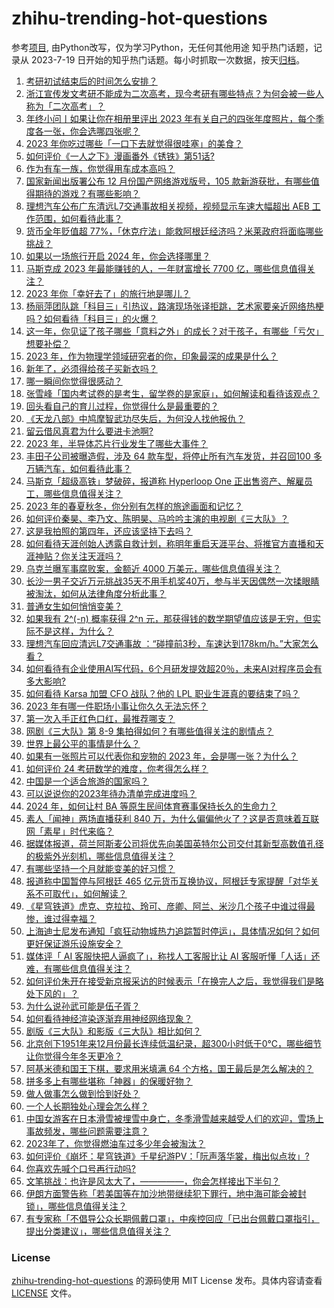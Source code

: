 # zhihu-trending-hot-questions
参考[项目](https://github.com/justjavac/zhihu-trending-hot-questions), 由Python改写，仅为学习Python，无任何其他用途
知乎热门话题，记录从 2023-7-19
日开始的知乎热门话题。每小时抓取一次数据，按天[归档](./data)。
<!-- BEGIN -->
<!-- 最后更新时间 2023-12-25 03:18:29.670328 -->
1. [考研初试结束后的时间怎么安排？](https://www.zhihu.com/question/630072743)
1. [浙江宣传发文考研不能成为二次高考，现今考研有哪些特点？为何会被一些人称为「二次高考」？](https://www.zhihu.com/question/636424307)
1. [年终小问丨如果让你在相册里评出 2023 年有关自己的四张年度照片，每个季度各一张，你会选哪四张呢？](https://www.zhihu.com/question/631689980)
1. [2023 年你吃过哪些「一口下去就觉得很哇塞」的美食？](https://www.zhihu.com/question/632156160)
1. [如何评价《一人之下》漫画番外《锈铁》第51话?](https://www.zhihu.com/question/636383591)
1. [作为有车一族，你觉得用车成本高吗？](https://www.zhihu.com/question/636075790)
1. [国家新闻出版署公布 12 月份国产网络游戏版号，105 款新游获批，有哪些值得期待的游戏？有哪些影响？](https://www.zhihu.com/question/636468669)
1. [理想汽车公布广东清远L7交通事故相关视频，视频显示车速大幅超出 AEB 工作范围，如何看待此事？](https://www.zhihu.com/question/636438075)
1. [货币全年贬值超  77%，「休克疗法」能救阿根廷经济吗？米莱政府将面临哪些挑战？](https://www.zhihu.com/question/636430806)
1. [如果以一场旅行开启 2024 年，你会选择哪里？](https://www.zhihu.com/question/634641678)
1. [马斯克成 2023 年最能赚钱的人，一年财富增长 7700  亿，哪些信息值得关注？](https://www.zhihu.com/question/636408557)
1. [2023 年你「幸好去了」的旅行地是哪儿？](https://www.zhihu.com/question/634626827)
1. [杨丽萍团队跳「科目三」引热议，路演现场张译拒跳，艺术家要亲近网络热梗吗？如何看待「科目三」的火爆？](https://www.zhihu.com/question/636192435)
1. [这一年，你见证了孩子哪些「意料之外」的成长？对于孩子，有哪些「亏欠」想要补偿？](https://www.zhihu.com/question/632310610)
1. [2023 年，作为物理学领域研究者的你，印象最深的成果是什么？](https://www.zhihu.com/question/632611369)
1. [新年了，必须得给孩子买新衣吗？](https://www.zhihu.com/question/634950600)
1. [哪一瞬间你觉得很感动？](https://www.zhihu.com/question/66356907)
1. [张雪峰「国内考试卷的是考生，留学卷的是家庭」，如何解读和看待该观点？](https://www.zhihu.com/question/634647576)
1. [回头看自己的育儿过程，你觉得什么是最重要的？](https://www.zhihu.com/question/635688120)
1. [《天龙八部》中鸠摩智武功尽失后，为何没人找他报仇？](https://www.zhihu.com/question/499360990)
1. [留云借风真君为什么要进卡池啊?](https://www.zhihu.com/question/635870419)
1. [2023 年，半导体芯片行业发生了哪些大事件？](https://www.zhihu.com/question/632610986)
1. [丰田子公司被曝造假，涉及 64 款车型，将停止所有汽车发货，并召回100 多万辆汽车，如何看待此事？](https://www.zhihu.com/question/636140553)
1. [马斯克「超级高铁」梦破碎，报道称 Hyperloop One 正出售资产、解雇员工，哪些信息值得关注？](https://www.zhihu.com/question/636343940)
1. [2023 年的春夏秋冬，你分别有怎样的旅途画面和记忆？](https://www.zhihu.com/question/633938453)
1. [如何评价秦昊、李乃文、陈明昊、马吟吟主演的电视剧《三大队》？](https://www.zhihu.com/question/635966899)
1. [这是我拍照的第四年，还应该坚持下去吗？](https://www.zhihu.com/question/636117650)
1. [如何看待天涯创始人透露自救计划，称明年重启天涯平台、将推官方直播和天涯神贴？你关注天涯吗？](https://www.zhihu.com/question/636069858)
1. [乌克兰曝军事腐败案，金额近 4000 万美元，哪些信息值得关注？](https://www.zhihu.com/question/636416817)
1. [长沙一男子交近万元挑战35天不用手机奖40万，参与半天因偶然一次揉眼睛被淘汰，如何从法律角度分析此事？](https://www.zhihu.com/question/635829618)
1. [普通女生如何悄悄变美？](https://www.zhihu.com/question/632642086)
1. [如果我有 2^(-n) 概率获得 2^n 元，那获得钱的数学期望值应该是无穷，但实际不是这样，为什么？](https://www.zhihu.com/question/570330301)
1. [理想汽车回应清远L7交通事故 ：“碰撞前3秒，车速达到178km/h。”大家怎么看？](https://www.zhihu.com/question/636202330)
1. [如何看待有企业使用AI写代码，6个月研发提效超20％，未来AI对程序员会有多大影响?](https://www.zhihu.com/question/636089523)
1. [如何看待 Karsa 加盟 CFO 战队？他的 LPL 职业生涯真的要结束了吗？](https://www.zhihu.com/question/636062747)
1. [2023 年有哪一件职场小事让你久久无法忘怀？](https://www.zhihu.com/question/634975458)
1. [第一次入手正红色口红，最推荐哪支？](https://www.zhihu.com/question/633737415)
1. [网剧《三大队》第 8-9 集拍得如何？有哪些值得关注的剧情点？](https://www.zhihu.com/question/636432848)
1. [世界上最公平的事情是什么？](https://www.zhihu.com/question/630774354)
1. [如果有一张照片可以代表你和宠物的 2023 年，会是哪一张？为什么？](https://www.zhihu.com/question/632807272)
1. [如何评价 24 考研数学的难度，你考得怎么样？](https://www.zhihu.com/question/636409086)
1. [中国是一个适合旅游的国家吗？](https://www.zhihu.com/question/508065742)
1. [可以说说你的2023年待办清单完成进度吗？](https://www.zhihu.com/question/636189838)
1. [2024 年，如何让村 BA 等原生民间体育赛事保持长久的生命力？](https://www.zhihu.com/question/635301402)
1. [素人「闻神」两场直播获利 840 万，为什么偏偏他火了？这是否意味着互联网「素星」时代来临？](https://www.zhihu.com/question/636424076)
1. [据媒体报道，荷兰阿斯麦公司将优先向美国英特尔公司交付其新型高数值孔径的极紫外光刻机，哪些信息值得关注？](https://www.zhihu.com/question/636432241)
1. [有哪些坚持一个月就能变美的好习惯？](https://www.zhihu.com/question/632642135)
1. [报道称中国暂停与阿根廷 465 亿元货币互换协议，阿根廷专家提醒「对华关系不可取代」，如何解读？](https://www.zhihu.com/question/635942333)
1. [《星穹铁道》虎克、克拉拉、玲可、彦卿、阿兰、米沙几个孩子中谁过得最惨，谁过得幸福？](https://www.zhihu.com/question/636069884)
1. [上海迪士尼发布通知「疯狂动物城热力追踪暂时停运」，具体情况如何？如何更好保证游乐设施安全？](https://www.zhihu.com/question/636467115)
1. [媒体评「 AI 客服快把人逼疯了」，称找人工客服比让 AI 客服听懂「人话」还难，有哪些信息值得关注？](https://www.zhihu.com/question/636116155)
1. [如何评价朱开在接受新京报采访的时候表示「在换完人之后，我觉得我们是略处下风的」？](https://www.zhihu.com/question/636437081)
1. [为什么说孙武可能是伍子胥？](https://www.zhihu.com/question/306322799)
1. [如何看待神经渲染逐渐弃用神经网络现象？](https://www.zhihu.com/question/631507898)
1. [剧版《三大队》和影版《三大队》相比如何？](https://www.zhihu.com/question/635976426)
1. [北京创下1951年来12月份最长连续低温纪录，超300小时低于0℃，哪些细节让你觉得今年冬天更冷？](https://www.zhihu.com/question/636432667)
1. [阿基米德和国王下棋，要求用米填满 64 个方格，国王最后是怎么解决的？](https://www.zhihu.com/question/380875083)
1. [拼多多上有哪些堪称「神器」的保暖好物？](https://www.zhihu.com/question/635923396)
1. [做人做事怎么做到恰到好处？](https://www.zhihu.com/question/431397657)
1. [一个人长期独处心理会怎么样？](https://www.zhihu.com/question/559699801)
1. [中国女游客在日本滑雪被埋雪中身亡，冬季滑雪越来越受人们的欢迎，雪场上事故频发，哪些问题需要注意？](https://www.zhihu.com/question/636428544)
1. [2023年了，你觉得燃油车过多少年会被淘汰？](https://www.zhihu.com/question/583148481)
1. [如何评价《崩坏：星穹铁道》千星纪游PV：「阮声落华裳，梅出似点妆」?](https://www.zhihu.com/question/636089825)
1. [你喜欢先喊个口号再行动吗?](https://www.zhihu.com/question/636432131)
1. [文笔挑战：也许是风太大了，—————，你会怎样接出下半句？](https://www.zhihu.com/question/631742211)
1. [伊朗方面警告称「若美国等在加沙地带继续犯下罪行，地中海可能会被封锁」，哪些信息值得关注？](https://www.zhihu.com/question/636407823)
1. [有专家称「不倡导公众长期佩戴口罩」，中疾控回应「已出台佩戴口罩指引，提出分类建议」，哪些信息值得关注？](https://www.zhihu.com/question/636426142)
<!-- END -->
### License
[zhihu-trending-hot-questions](https://github.com/yaogengzhu/zhihu-trending-hot-questions)
的源码使用 MIT License 发布。具体内容请查看 [LICENSE](./LICENSE) 文件。

